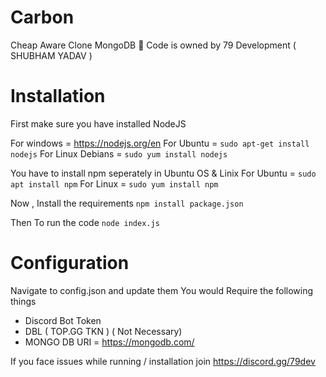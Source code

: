 # Carbon

Cheap Aware Clone MongoDB 🤡
Code is owned by 79 Development ( SHUBHAM YADAV )

# Installation

First make sure you have installed NodeJS 

For windows = https://nodejs.org/en
For Ubuntu = ```sudo apt-get install nodejs```
For Linux Debians = ```sudo yum install nodejs``` 

You have to install npm seperately in Ubuntu OS & Linix 
For Ubuntu = ```sudo apt install npm```
For Linux = ```sudo yum install npm```  

Now , Install the requirements
```npm install package.json``` 

Then To run the code 
```node index.js``` 

# Configuration 
Navigate to config.json and update them 
You would Require the following things

- Discord Bot Token 
- DBL ( TOP.GG TKN ) ( Not Necessary) 
- MONGO DB URI = https://mongodb.com/

If you face issues while running / installation join https://discord.gg/79dev
